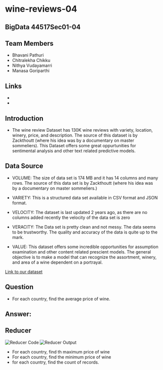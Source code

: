 # wine-reviews-04
## BigData 44517Sec01-04
## Team Members
- Bhavani Pathuri
- Chitralekha Chikku
- Nithya Vudayamarri
- Manasa Goriparthi
## Links
- [Repository Link]:(https://github.com/pathuribhavani/wine-reviews-04)
- [IssuseTracker]: (https://github.com/pathuribhavani/wine-reviews-04/issues)
## Introduction
- The wine review Dataset has 130K wine reviews with variety, location, winery, price, and description. The source of this dataset is by Zackthoutt (where his idea was by a documentary on master sommeliers). This Dataset offers some great oppurtunities for sentimental analysis and other text related predictive models.
## Data Source
- VOLUME: The size of data set is 174 MB and it has 14 columns and many rows. The source of this data set is by Zackthoutt (where his idea was by a documentary on master sommeliers.)

- VARIETY: This is a structured data set available in CSV format and JSON format.

- VELOCITY: The dataset is last updated 2 years ago, as there are no columns added recently the velocity of the data set is zero

- VERACITY: The Data set is pretty clean and not messy. The data seems to be trustworthy. The quality and accuracy of the data is quite up to the mark.

- VALUE: This dataset offers some incredible opportunities for assumption examination and other content related prescient models. The general objective is to make a model that can recognize the assortment, winery, and area of a wine dependent on a portrayal.

[Link to our dataset](https://www.kaggle.com/zynicide/wine-reviews)
## Question
- For each country, find the average price of wine.
## Answer: 
## Reducer
![Reducer Code](/images/C:\Users\s534867\Documents\wine-reviews-04\wine-reviews-04\Screenshot(77).png)
![Reducer Output](/images/screenshot(78).png)
   
    
- For each country, find th maximum price of wine
- For each country, find the minimum price of wine
- for each country, find the count of records.

